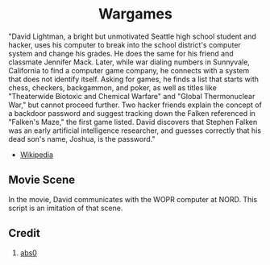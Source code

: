 <dl>
	<center>
		<h1>Wargames</h1>
	<center>
</dl>

"David Lightman, a bright but unmotivated Seattle high school student and hacker, uses his computer to break into the school district's computer system and change his grades. He does the same for his friend and classmate Jennifer Mack. Later, while war dialing numbers in Sunnyvale, California to find a computer game company, he connects with a system that does not identify itself. Asking for games, he finds a list that starts with chess, checkers, backgammon, and poker, as well as titles like "Theaterwide Biotoxic and Chemical Warfare" and "Global Thermonuclear War," but cannot proceed further. Two hacker friends explain the concept of a backdoor password and suggest tracking down the Falken referenced in "Falken's Maze," the first game listed. David discovers that Stephen Falken was an early artificial intelligence researcher, and guesses correctly that his dead son's name, Joshua, is the password."

- [Wikipedia](https://en.wikipedia.org/wiki/WarGames)

## Movie Scene

In the movie, David communicates with the WOPR computer at NORD. This script is an imitation of that scene.


## Credit 

1. [abs0](https://github.com/abs0/wargames)